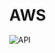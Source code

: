 # AWS

![API](https://github.com/Ahmethan96/AWS/assets/46056890/cd59f549-65ba-4c2f-bacf-d09e782dda04)
